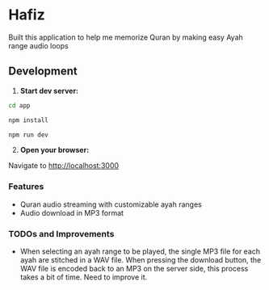 # Hafiz

Built this application to help me memorize Quran by making easy Ayah range audio loops

## Development

1. **Start dev server:**

```bash
cd app

npm install

npm run dev
```

2. **Open your browser:**

Navigate to [http://localhost:3000](http://localhost:3000)

### Features

- Quran audio streaming with customizable ayah ranges
- Audio download in MP3 format

### TODOs and Improvements

- When selecting an ayah range to be played, the single MP3 file for each ayah are stitched in a WAV file. When pressing the download button, the WAV file is encoded back to an MP3 on the server side, this process takes a bit of time. Need to improve it.
